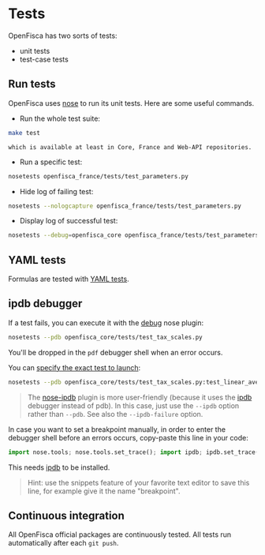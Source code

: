 # Tests

OpenFisca has two sorts of tests:

* unit tests
* test-case tests

## Run tests

OpenFisca uses [nose](https://nose.readthedocs.org/) to run its unit tests. Here are some useful commands.

* Run the whole test suite:

```sh
make test
```

    which is available at least in Core, France and Web-API repositories.
* Run a specific test:

```sh
nosetests openfisca_france/tests/test_parameters.py
```

* Hide log of failing test:

```sh
nosetests --nologcapture openfisca_france/tests/test_parameters.py
```

* Display log of successful test:

```sh
nosetests --debug=openfisca_core openfisca_france/tests/test_parameters.py
```

## YAML tests

Formulas are tested with [YAML tests](../coding-the-legislation/writing_yaml_tests.md).

## ipdb debugger

If a test fails, you can execute it with the [debug](https://nose.readthedocs.org/en/latest/plugins/debug.html) nose plugin:

```sh
nosetests --pdb openfisca_core/tests/test_tax_scales.py
```

You'll be dropped in the `pdf` debugger shell when an error occurs.

You can [specify the exact test to launch](https://nose.readthedocs.org/en/latest/usage.html#selecting-tests):

```sh
nosetests --pdb openfisca_core/tests/test_tax_scales.py:test_linear_average_rate_tax_scale
```

> The [nose-ipdb](https://github.com/flavioamieiro/nose-ipdb/) plugin is more user-friendly
> (because it uses the [ipdb](https://github.com/gotcha/ipdb) debugger instead of pdb).
> In this case, just use the `--ipdb` option rather than `--pdb`.
> See also the `--ipdb-failure` option.

In case you want to set a breakpoint manually, in order to enter the debugger shell before an errors occurs,
copy-paste this line in your code:

```py
import nose.tools; nose.tools.set_trace(); import ipdb; ipdb.set_trace()
```

This needs [ipdb](https://github.com/gotcha/ipdb) to be installed.

> Hint: use the snippets feature of your favorite text editor to save this line, for example give it the name "breakpoint".

## Continuous integration

All OpenFisca official packages are continuously tested. All tests run automatically after each `git push`.
